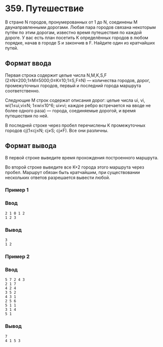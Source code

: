 # 359. Путешествие

В стране N городов, пронумерованных от 1 до N, соединены M двунаправленными дорогами. Любая пара городов связана некоторым путём по этим дорогам, известно время путешествия по каждой дороге. У вас есть план посетить 
K определённых городов в любом порядке, начав в городе S и закончив в F. Найдите один из кратчайших путей.

## Формат ввода
Первая строка содержит целые числа N,M,K,S,F (2≤N≤200;1≤M≤5000;0≤K≤10;1≤S,F≤N) — количества городов, дорог, промежуточных городов, первый и последний города маршрута соответственно.

Следующие M строк содержат описания дорог: целые числа 
ui, vi, wi(1≤ui,vi≤N; 1≤wi≤10^6; ui≠vi; каждое ребро встречается на вводе не более одного раза) — города, соединяемые дорогой, и время путешествия по ней.

В последней строке через пробел перечислены K промежуточных городов 
cj(1≤cj≤N; cj≠S; cj≠F). Все они различны.


## Формат вывода
В первой строке выведите время прохождения построенного маршрута.

Во второй строке выведите все K+2 города этого маршрута через пробел. Маршрут обязан быть кратчайшим, при существовании нескольких ответов разрешается вывести любой.

### Пример 1
### Ввод
```text
2 1 0 1 2
1 2 3
```

### Вывод
```text
3
1 2
```

### Пример 2
### Ввод
```text
5 7 2 4 3
2 1 7
4 2 4
3 5 2
4 3 1
2 5 6
5 1 1
3 1 4
5 1
```

### Вывод
```text
7
4 1 5 3 
```
